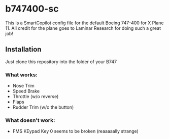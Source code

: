 # b747400-sc
This is a SmartCopilot config file for the default Boeing 747-400 for X Plane 11.
All credit for the plane goes to Laminar Research for doing such a great job!

## Installation
Just clone this repository into the folder of your B747


### What works:
* Nose Trim
* Speed Brake
* Throttle (w/o reverse)
* Flaps
* Rudder Trim (w/o the button)

### What doesn't work:
* FMS KEypad Key 0 seems to be broken (reaaaaally strange)